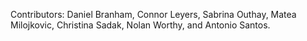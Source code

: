 Contributors: Daniel Branham, Connor Leyers, Sabrina Outhay, Matea Milojkovic, Christina Sadak, Nolan Worthy, and Antonio Santos.



